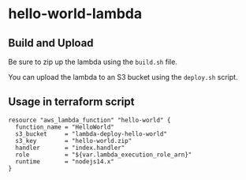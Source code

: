 # hello-world-lambda

## Build and Upload
Be sure to zip up the lambda using the `build.sh` file.

You can upload the lambda to an S3 bucket using the `deploy.sh` script.

## Usage in terraform script

```
resource "aws_lambda_function" "hello-world" {
  function_name = "HelloWorld"
  s3_bucket     = "lambda-deploy-hello-world"
  s3_key        = "hello-world.zip"
  handler       = "index.handler"
  role          = "${var.lambda_execution_role_arn}"
  runtime       = "nodejs14.x"
}
```